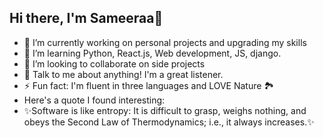## Hi there, I'm Sameeraa👋

- 🔭 I’m currently working on personal projects and upgrading my skills
- 🌱 I’m learning Python, React.js, Web development, JS, django.
- 👯 I’m looking to collaborate on side projects
- 💬 Talk to me about anything! I'm a great listener.
- ⚡ Fun fact: I'm fluent in three languages and LOVE Nature 🏞️
- Here's a quote I found interesting:
- ✨Software is like entropy: It is difficult to grasp, weighs nothing, and obeys the Second Law of Thermodynamics; i.e., it always increases.✨
<!--


-->
